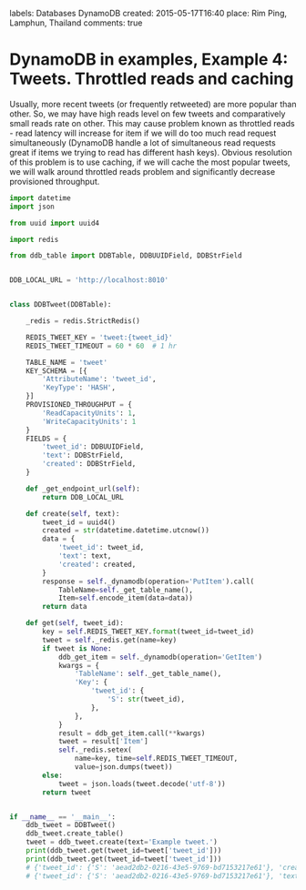 labels: Databases
        DynamoDB
created: 2015-05-17T16:40
place: Rim Ping, Lamphun, Thailand
comments: true

# DynamoDB in examples, Example 4: Tweets. Throttled reads and caching

Usually, more recent tweets (or frequently retweeted) are more popular than other. So, we may have high reads level on few tweets and comparatively small reads rate on other. This may cause problem known as throttled reads - read latency will increase for item if we will do too much read request simultaneously (DynamoDB handle a lot of simultaneous read requests great if items we trying to read has different hash keys). Obvious resolution of this problem is to use caching, if we will cache the most popular tweets, we will walk around throttled reads problem and significantly decrease provisioned throughput.

```python
import datetime
import json

from uuid import uuid4

import redis

from ddb_table import DDBTable, DDBUUIDField, DDBStrField


DDB_LOCAL_URL = 'http://localhost:8010'


class DDBTweet(DDBTable):

    _redis = redis.StrictRedis()

    REDIS_TWEET_KEY = 'tweet:{tweet_id}'
    REDIS_TWEET_TIMEOUT = 60 * 60  # 1 hr

    TABLE_NAME = 'tweet'
    KEY_SCHEMA = [{
        'AttributeName': 'tweet_id',
        'KeyType': 'HASH',
    }]
    PROVISIONED_THROUGHPUT = {
        'ReadCapacityUnits': 1,
        'WriteCapacityUnits': 1
    }
    FIELDS = {
        'tweet_id': DDBUUIDField,
        'text': DDBStrField,
        'created': DDBStrField,
    }

    def _get_endpoint_url(self):
        return DDB_LOCAL_URL

    def create(self, text):
        tweet_id = uuid4()
        created = str(datetime.datetime.utcnow())
        data = {
            'tweet_id': tweet_id,
            'text': text,
            'created': created,
        }
        response = self._dynamodb(operation='PutItem').call(
            TableName=self._get_table_name(),
            Item=self.encode_item(data=data))
        return data

    def get(self, tweet_id):
        key = self.REDIS_TWEET_KEY.format(tweet_id=tweet_id)
        tweet = self._redis.get(name=key)
        if tweet is None:
            ddb_get_item = self._dynamodb(operation='GetItem')
            kwargs = {
                'TableName': self._get_table_name(),
                'Key': {
                    'tweet_id': {
                        'S': str(tweet_id),
                    },
                },
            }
            result = ddb_get_item.call(**kwargs)
            tweet = result['Item']
            self._redis.setex(
                name=key, time=self.REDIS_TWEET_TIMEOUT,
                value=json.dumps(tweet))
        else:
            tweet = json.loads(tweet.decode('utf-8'))
        return tweet


if __name__ == '__main__':
    ddb_tweet = DDBTweet()
    ddb_tweet.create_table()
    tweet = ddb_tweet.create(text='Example tweet.')
    print(ddb_tweet.get(tweet_id=tweet['tweet_id']))
    print(ddb_tweet.get(tweet_id=tweet['tweet_id']))
    # {'tweet_id': {'S': 'aead2db2-0216-43e5-9769-bd7153217e61'}, 'created': {'S': '2015-05-17 14:17:10.531644'}, 'text': {'S': 'Example tweet.'}}
    # {'tweet_id': {'S': 'aead2db2-0216-43e5-9769-bd7153217e61'}, 'text': {'S': 'Example tweet.'}, 'created': {'S': '2015-05-17 14:17:10.531644'}}
```
